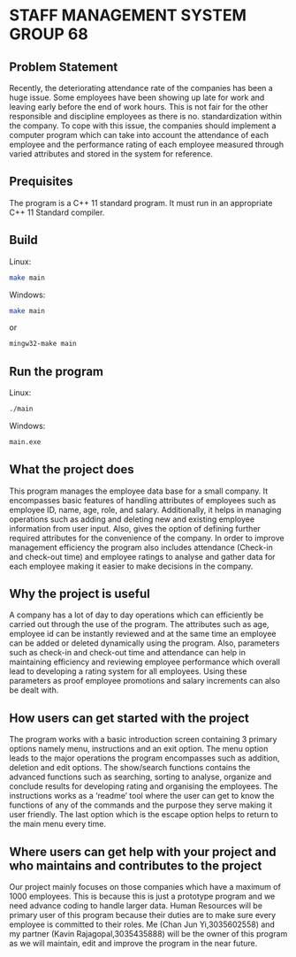 # STAFF MANAGEMENT SYSTEM GROUP 68
## Problem Statement
  Recently, the deteriorating attendance rate of the companies has been a huge issue. Some employees have been showing up late for work and leaving early before the end of work hours. This is not fair for the other responsible and discipline employees as there is no. standardization within the company. To cope with this issue, the companies should implement a computer program which can take into account the attendance of each employee and the performance rating of each employee measured through varied attributes and stored in the system for reference.
## Prequisites
The program is a C++ 11 standard program. It must run in an appropriate C++ 11 Standard compiler.
## Build
Linux:
```sh
make main
```
Windows:
```sh
make main
```
or
```sh
mingw32-make main
```
## Run the program
Linux:
```sh
./main
```
Windows:
```sh
main.exe
```
## What the project does
This program manages the employee data base for a small company. It encompasses basic features of handling attributes of employees such as employee ID, name, age, role, and salary. Additionally, it helps in managing operations such as adding and deleting new and existing employee information from user input. Also, gives the option of defining further required attributes for the convenience of the company. In order to improve management efficiency the program also includes attendance (Check-in and check-out time) and employee ratings to analyse and gather data for each employee making it easier to make decisions in the company.
## Why the project is useful
 A company has a lot of day to day operations which can efficiently be carried out through the use of the program. The attributes such as age, employee id can be instantly reviewed and at the same time an employee can be added or deleted dynamically using the program. Also, parameters such as check-in and check-out time and attendance can help in maintaining efficiency and reviewing employee performance which overall lead to developing a rating system for all employees. Using these parameters as proof employee promotions and salary increments can also be dealt with.
## How users can get started with the project
The program works with a basic introduction screen containing 3 primary options namely menu, instructions and an exit option. The menu option leads to the major operations the program encompasses such as addition, deletion and edit options. The show/search functions contains the advanced functions such as searching, sorting to analyse, organize and conclude results for developing rating and organising the employees.  The instructions works as a ‘readme’ tool where the user can get to know the functions of any of the commands and the purpose they serve making it user friendly. The last option which is the escape option helps to return to the main menu every time.
## Where users can get help with your project and who maintains and contributes to the project
 Our project mainly focuses on those companies which have a maximum of 1000 employees. This is because this is just a prototype program and we need advance coding to handle larger data. Human Resources will be primary user of this program because their duties are to make sure every employee is committed to their roles. Me (Chan Jun Yi,3035602558) and my partner (Kavin Rajagopal,3035435888) will be the owner of this program as we will maintain, edit and improve the program in the near future.
